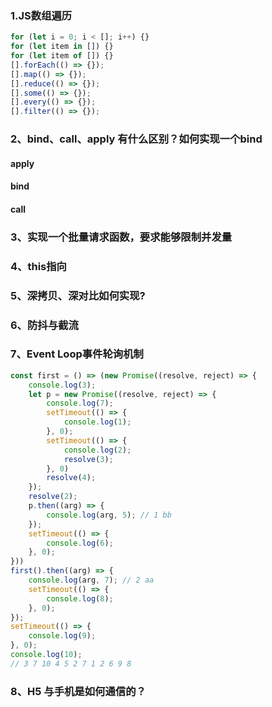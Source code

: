 ### 1.JS数组遍历
```js
for (let i = 0; i < []; i++) {}
for (let item in []) {}
for (let item of []) {}
[].forEach(() => {});
[].map(() => {});
[].reduce(() => {});
[].some(() => {});
[].every(() => {});
[].filter(() => {});
```

### 2、bind、call、apply 有什么区别？如何实现一个bind
#### apply

#### bind

#### call

### 3、实现一个批量请求函数，要求能够限制并发量

### 4、this指向

### 5、深拷贝、深对比如何实现?

### 6、防抖与截流

### 7、Event Loop事件轮询机制
```js
const first = () => (new Promise((resolve, reject) => {
    console.log(3);
    let p = new Promise((resolve, reject) => {
        console.log(7);
        setTimeout(() => {
            console.log(1);
        }, 0);
        setTimeout(() => {
            console.log(2);
            resolve(3);
        }, 0)
        resolve(4);
    });
    resolve(2);
    p.then((arg) => {
        console.log(arg, 5); // 1 bb
    });
    setTimeout(() => {
        console.log(6);
    }, 0);
}))
first().then((arg) => {
    console.log(arg, 7); // 2 aa
    setTimeout(() => {
        console.log(8);
    }, 0);
});
setTimeout(() => {
    console.log(9);
}, 0);
console.log(10);
// 3 7 10 4 5 2 7 1 2 6 9 8
```
### 8、H5 与手机是如何通信的？
